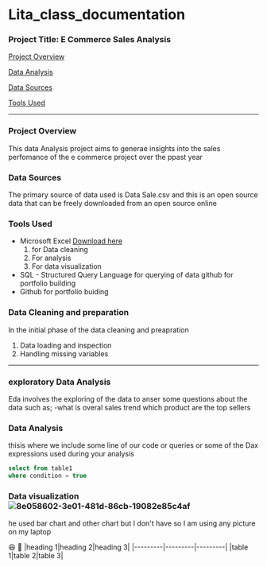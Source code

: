 # Lita_class_documentation
### Project Title: E Commerce Sales Analysis
[Project Overview](#project-overview)

[Data Analysis](#data-analysis)

[Data Sources](#data-sources)

[Tools Used](#tools-used)


---
### Project Overview 
This data Analysis project aims to generae insights into the sales perfomance of the e commerce project over the ppast year

### Data Sources
The primary source of data used is Data Sale.csv and this is an open source data that can be freely downloaded from an open source online

### Tools Used
- Microsoft Excel [Download here](https://www.microsoft.com)
   1. for Data cleaning
   2. For analysis
   3. For data visualization
- SQL - Structured Query Language for querying of data github for portfolio building
- Github for portfolio buiding

### Data Cleaning and preparation
In the initial  phase of the data cleaning and preapration 
1. Data loading and inspection
2. Handling missing variables

---
### exploratory Data Analysis
Eda involves the exploring of the data to anser some questions about the data such as;
-what is overal sales trend
which product are the top sellers


### Data Analysis
thisis where we include some line of our code or queries  or some of the Dax expressions used during your analysis

 ```sql
select from table1
where condition = true
```

### Data visualization![8e058602-3e01-481d-86cb-19082e85c4af](https://github.com/user-attachments/assets/aff5e724-c94f-4045-8d54-567db6d81223)
he used bar chart and other chart but I don't have so I am using any picture on my laptop

😆
👦
|heading 1|heading 2|heading 3|
|---------|---------|---------|
|table 1|table 2|table 3|











   
